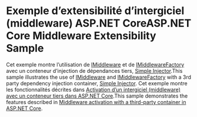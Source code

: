 # <a name="aspnet-core-middleware-extensibility-sample"></a><span data-ttu-id="234d9-101">Exemple d’extensibilité d’intergiciel (middleware) ASP.NET Core</span><span class="sxs-lookup"><span data-stu-id="234d9-101">ASP.NET Core Middleware Extensibility Sample</span></span>

<span data-ttu-id="234d9-102">Cet exemple montre l’utilisation de [IMiddleware](https://docs.microsoft.com/dotnet/api/microsoft.aspnetcore.http.imiddleware) et de [IMiddlewareFactory](https://docs.microsoft.com/dotnet/api/microsoft.aspnetcore.http.imiddlewarefactory) avec un conteneur d’injection de dépendances tiers, [Simple Injector](https://simpleinjector.org).</span><span class="sxs-lookup"><span data-stu-id="234d9-102">This sample illustrates the use of [IMiddleware](https://docs.microsoft.com/dotnet/api/microsoft.aspnetcore.http.imiddleware) and [IMiddlewareFactory](https://docs.microsoft.com/dotnet/api/microsoft.aspnetcore.http.imiddlewarefactory) with a 3rd party dependency injection container, [Simple Injector](https://simpleinjector.org).</span></span> <span data-ttu-id="234d9-103">Cet exemple montre les fonctionnalités décrites dans [Activation d’un intergiciel (middleware) avec un conteneur tiers dans ASP.NET Core](https://docs.microsoft.com/aspnet/core/fundamentals/middleware/extensibility-third-party-container).</span><span class="sxs-lookup"><span data-stu-id="234d9-103">This sample demonstrates the features described in [Middleware activation with a third-party container in ASP.NET Core](https://docs.microsoft.com/aspnet/core/fundamentals/middleware/extensibility-third-party-container).</span></span>
